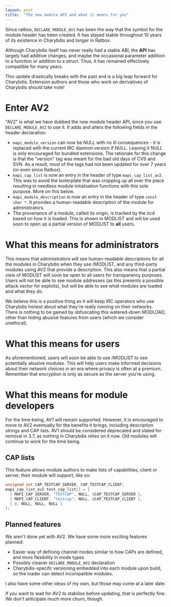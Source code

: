 ```yaml
---
layout: post
title:  "The new module API and what it means for you"
---
```


Since ratbox, `DECLARE_MODULE_AV1` has been the way that the symbol for the module header has been created. It has stayed stable throughout 10 years of its existence in Charybdis and longer in Ratbox.

Although Charybdis itself has never really had a stable ABI, the **API** has largely had additive changes, and maybe the occasional parameter addition to a function or addition to a struct. Thus, it has remained effectively compatible for many years.

This update drastically breaks with the past and is a big leap forward for Charybdis. Extension authors and those who work on derivatives of Charybdis should take note!

Enter AV2
=========

"AV2" is what we have dubbed the new module header API, since you use `DECLARE_MODULE_AV2` to use it. It adds and alters the following fields in the header declaration:

* `mapi_module_version` can now be NULL with no ill consequences - it is replaced with the current IRC daemon version if NULL. Leaving it NULL is only encouraged for bundled extensions. The rationale for this change is that the "version" tag was meant for the bad old days of CVS and SVN. As a result, most of the tags had not been updated for over 7 years (or even since Ratbox).
* `mapi_cap_list` is now an entry in the header of type `mapi_cap_list_av2`. This was to avoid the boilerplate that was cropping up all over the place resulting in needless module initalisation functions with this sole purpose. More on this below.
* `mapi_module_description` is now an entry in the header of type `const char *`. It provides a human-readable description of the module for administrators.
* The provenance of a module, called its origin, is tracked by the ircd based on how it is loaded. This is shown in MODLIST and will be used soon to open up a partial version of MODLIST to **all** users.

What this means for administrators
==================================

This means that administrators will see human-readable descriptions for all the modules in Charybdis when they use /MODLIST, and any third-party modules using AV2 that provide a description. This also means that a partial view of MODLIST will soon be open to all users for transparency purposes. Users will not be able to see module addresses (as this presents a possible attack vector for exploits), but will be able to see what modules are loaded and what they do.

We believe this is a positive thing as it will keep IRC operators who use Charybdis honest about what they're really running on their networks. There is nothing to be gained by obfuscating this watered-down MODLOAD, other than hiding abusive features from users (which we consider unethical).

What this means for users
=========================

As aforementioned, users will soon be able to use /MODLIST to see potentially abusive modules. This will help users make informed decisions about their network choices in an era where privacy is often at a premium. Remember that encryption is only as secure as the server you're using.

What this means for module developers
=====================================

For the time being, AV1 will remain supported. However, it is encouraged to move to AV2 eventually for the benefits it brings, including description strings and CAP lists. AV1 should be considered deprecated and slated for removal in 3.7, as nothing in Charybdis relies on it now. Old modules will continue to work for the time being.

CAP lists
---------

This feature allows module authors to make lists of capabilities, client or server, their module will support, like so:

```C
unsigned int CAP_TESTCAP_SERVER, CAP_TESTCAP_CLIENT;
mapi_cap_list_av2 test_cap_list[] = {
  { MAPI_CAP_SERVER, "TESTCAP", NULL, &CAP_TESTCAP_SERVER },
  { MAPI_CAP_CLIENT, "testcap", NULL, &CAP_TESTCAP_CLIENT },
  { 0, NULL, NULL, NULL }
};
```

Planned features
----------------

We aren't done yet with AV2. We have some more exciting features planned:

* Easier way of defining channel modes similar to how CAPs are defined, and more flexibility in mode types
* Possibly cleaner `DECLARE_MODULE_AV2` declaration
* Charybdis-specifc versioning embedded into each module upon build, so the loader can detect incompatible modules.

I also have some other ideas of my own, but those may come at a later date.

If you want to wait for AV2 to stabilise before updating, that is perfectly fine. We don't anticipate much more churn, though.
